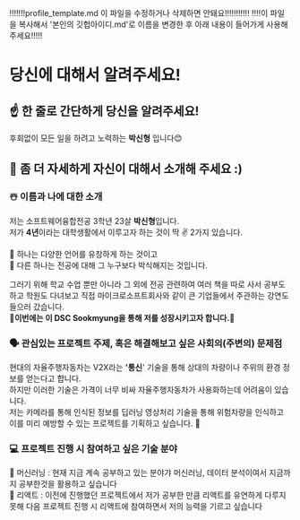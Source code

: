 !!!!!!!profile_template.md 이 파일을 수정하거나 삭제하면 안돼요!!!!!!!!!!!
!!!!이 파일을 복사해서 '본인의 깃헙아이디.md'로 이름을 변경한 후 아래 내용이 들어가게 사용해주세요!!!!!

# 당신에 대해서 알려주세요!

## ☝️ 한 줄로 간단하게 당신을 알려주세요!
후회없이 모든 일을 하려고 노력하는 **박신형** 입니다😊

## 🙌 좀 더 자세하게 자신이 대해서 소개해 주세요 :)

### ☃️ 이름과 나에 대한 소개
저는 소프트웨어융합전공 3학년 23살 <b>박신형</b>입니다. <br/>
저가 <b>4년</b>이라는 대학생활에서 이루고자 하는 것이 딱 ✌ 2가지 있습니다. <br/>

🧡 하나는 다양한 언어를 유창하게 하는 것이고 <br/>
🧡 다른 하나는 전공에 대해 그 누구보다 박식해지는 것입니다. <br/>

그러기 위해 학교 수업 뿐만 아니라 그 외에 전공 관련하여 여러  책을 따로 사서 공부도 하고 학원도 다녀보고 직접 마이크로소프트회사와 같이 큰 기업들에서 주관하는 강연도 들으러 갔습니다. <br/>
🔹<b>이번에는 이 DSC Sookmyung을 통해 저를 성장시키고자 합니다.</b>🔹<br/>

### 🗣 관심있는 프로젝트 주제, 혹은 해결해보고 싶은 사회의(주변의) 문제점

현대의 자율주행자동차는 V2X라는 **'통신**' 기술을 통해 상대의 차량이나 주위의 환경 정보를 얻는다고 합니다. <br/>
하지만 이러한 기술은 가격이 너무 비싸 자율주행자동차가 사용화하는데 어려움이 있습니다. <br/>
저는 카메라를 통해 인식된 정보를 딥러닝 영상처리 기술을 통해 위험차량을 인식하고 이를 미리 예방할 수 있는 프로젝트를 기획하고 싶습니다. 📌


### 💻 프로젝트 진행 시 참여하고 싶은 기술 분야

💜 머신러닝 : 현재 지금 계속 공부하고 있는 분야갸 머신러닝, 데이터 분석이여서 지금까지 공부한것을 활용하고 싶습니다<br/>
💜 리액트 : 이전에 진행했던 프로젝트에서 저가 공부한 만큼 리액트를 유연하게 다루지 못해 다음 프로젝트 진행 시 리액트에 참여하면서 저의 능력을 기르고 싶습니다
